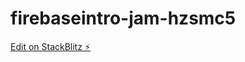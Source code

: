 # firebaseintro-jam-hzsmc5

[Edit on StackBlitz ⚡️](https://stackblitz.com/edit/firebaseintro-jam-hzsmc5)